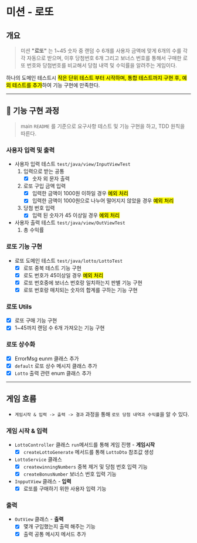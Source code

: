 # 미션 - 로또

## 개요

> 미션 **"로또"** 는 1~45 숫자 중 랜덤 수 6개를 사용자 금액에 맞게 6개의 수를 각각 자동으로 받으며, 이후 당첨번호 6개 그리고 보너스 번호를 통해서 구매한 로또 번호와 당첨번호를 비교해서 당첨 내역
> 및 수익률을 알려주는 게임이다.

하나의 도메인 테스트시 <mark>작은 단위 테스트 부터 시작하며, 통합 테스트까지 구현 후, 예외 테스트를 추가</mark>하여 기능 구현에 만족한다.
________

## 🚀 기능 구현 과정

> main `README` 를 기준으로 요구사항 테스트 및 기능 구현을 하고, TDD 원칙을 따른다.

### 사용자 입력 및 출력

- 사용자 입력 테스트 `test/java/view/InputViewTest`
    1. 입력으로 받는 공통
        - [x] 숫자 외 문자 출력
    2. 로또 구입 금액 입력
        - [x] 입력한 금액이 1000원 이하일 경우 <mark>예외 처리</mark>
        - [x] 입력한 금액이 1000원으로 나누어 떨어지지 않았을 경우 <mark>예외 처리</mark>
    3. 당첨 번호 입력
        - [x] 입력 된 숫자가 45 이상일 경우 <mark>예외 처리 </mark>
- 사용자 출력 테스트 `test/java/view/OutViewTest`
    1. 총 수익률

### 로또 기능 구현

- 로또 도메인 테스트 `test/java/lotto/LottoTest`
    - [x] 로또 중복 테스트 기능 구현
    - [x] 로도 번호가 45이상일 경우 <mark>예외 처리 </mark>
    - [x] 로또 번호중에 보너스 번호랑 일치하는지 판별 기능 구현
    - [x] 로또 번호랑 매치되는 숫자의 합계를 구하는 기능 구현

### 로또 Utils

- [x] 로또 구매 기능 구현
- [x] 1~45까지 랜덤 수 6개 가져오는 기능 구현

### 로또 상수화

- [x] ErrorMsg eunm 클래스 추가
- [x] `default` 로또 상수 메시지 클래스 추가
- [x] `Lotto` 출력 관련 enum 클래스 추가

________

## 게임 흐름

- `게임시작 & 입력 -> 출력 -> 결과` 과정을 통해 `로또 당첨 내역과 수익률`을 알 수 있다.

### 게임 시작 & 입력

- `LottoController` 클래스 `run`메서드를 통해 게임 진행 - <b>게임시작 </b>
    - [x] `createLottoGenerate` 메서드를 통해 `LottoDto` 참조값 생성

- `LottoService` 클래스
    - [x] `createwinningNumbers` 중복 제거 및 당첨 번호 입력 기능
    - [x] `createBonusNumber` 보너스 번호 입력 기능
- `InpputView` 클래스 -<b> 입력</b>
    - [x] 로또를 구매하기 위한 사용자 입력 기능

### 출력

- `OutView` 클래스 - <b>출력</b>
    - [x] 몇개 구입했는지 출력 해주는 기능
    - [x] 출력 공통 메시지 메서드 추가
